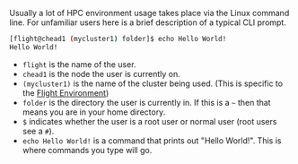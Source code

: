 Usually a lot of HPC environment usage takes place via the Linux command line. For unfamiliar users here is a brief description of a typical CLI prompt.

```bash
[flight@chead1 (mycluster1) folder]$ echo Hello World!
Hello World!
```

- `flight` is the name of the user.
- `chead1` is the node the user is currently on.
- `(mycluster1)` is the name of the cluster being used. (This is specific to the [Flight Environment](../../../flight-environment/index.md))
- `folder` is the directory the user is currently in. If this is a `~` then that means you are in your home directory.
- `$` indicates whether the user is a root user or normal user (root users see a `#`).
- `echo Hello World!` is a command that prints out "Hello World!". This is where commands you type will go.

